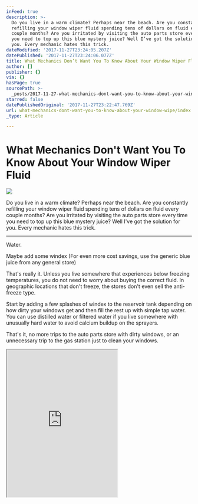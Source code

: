 ```yaml
---
inFeed: true
description: >-
  Do you live in a warm climate? Perhaps near the beach. Are you constantly
  refilling your window wiper fluid spending tens of dollars on fluid every
  couple months? Are you irritated by visiting the auto parts store every time
  you need to top up this blue mystery juice? Well I’ve got the solution for
  you. Every mechanic hates this trick.
dateModified: '2017-11-27T23:24:05.207Z'
datePublished: '2017-11-27T23:24:06.077Z'
title: What Mechanics Don’t Want You To Know About Your Window Wiper Fluid
author: []
publisher: {}
via: {}
hasPage: true
sourcePath: >-
  _posts/2017-11-27-what-mechanics-dont-want-you-to-know-about-your-window-wipe.md
starred: false
datePublishedOriginal: '2017-11-27T23:22:47.769Z'
url: what-mechanics-dont-want-you-to-know-about-your-window-wipe/index.html
_type: Article

---
```

# What Mechanics Don't Want You To Know About Your Window Wiper Fluid
![](https://the-grid-user-content.s3-us-west-2.amazonaws.com/792f11e9-a21d-43ac-b884-1fae96a45419.jpg)

Do you live in a warm climate? Perhaps near the beach. Are you constantly refilling your window wiper fluid spending tens of dollars on fluid every couple months? Are you irritated by visiting the auto parts store every time you need to top up this blue mystery juice? Well I've got the solution for you. Every mechanic hates this trick.

---

Water.

Maybe add some windex (For even more cost savings, use the generic blue juice from any general store)

That's really it. Unless you live somewhere that experiences below freezing temperatures, you do not need to worry about buying the correct fluid. In geographic locations that don't freeze, the stores don't even sell the anti-freeze type.

Start by adding a few splashes of windex to the reservoir tank depending on how dirty your windows get and then fill the rest up with simple tap water. You can use distilled water or filtered water if you live somewhere with unusually hard water to avoid calcium buildup on the sprayers.

That's it, no more trips to the auto parts store with dirty windows, or an unnecessary trip to the gas station just to clean your windows.

<iframe src="https://the-grid.github.io/ed-userhtml/?g=eJylU11vmzAUfedXXGUPkKzAe5tmosFpmRKIgKzqU-Xgm-IVbIpNULX2v88kTVdtfZuELHzv8bnnfk0Z3wNnlyPG1VOn7nXZImWj2dQ3jpk1VUXLGz2zLH8ysSYAKZknqxWJQxLCPIkX0fUmDfIoieFHkEbB1ZJk50DCKIcgDmETH9E55DcEMjI_IK_IMrmFPIEozkiaQ3gXB6tobhiWG5LBIk1WcJdsUlgvg3yRpCtIUpivMm8QsCRBGsPtzR2EZBHFUXw9cGfkT3yIzLdaJ2kexPk5lFo36tz3jwl6hax9ymou_E7wPbaKVoVk6H8ppNjxh66lmkvh7mnL6bZCNfEty1zgrT5HFFzCrhPFgARnDL8sXXLlNfQBva6tjNc-RcWWPzbIOPVUwVEU6Pcl1W6NRUkFL5TLpNBuT83xLDtXS_dRyN6lW9kdLK3bc8GMpecN-vYFgO9Dik1FC4R1cE3uN-kSeq5LGNAwaLAVFFRIQ08rGNynZD7I5AyF5juO7aD2PzQZSX8rikLT8WgRkfRfYaboTx3Ch_Dv4l4vLMs5lXWo6kAcJrGdHwfqbWxuTHuXUUyOXTHqmSy62tCdgRpuXmEmWCOpcDA69nGC7fGFpTzVFp8358NwYL1F5v1U9uEB6kDrlm87jY7NqKau5jUqTevGPoOvAnsITTRnbPgd5pVmeeDlxajYSvY89mjToGDzklfMUQbyOnbMOfVPazUV8u13XSFVCCiGWsB3uqfZwQFawp6bMLpEmFIw-7m7HH0y1N-M4_5EN5oZ05C_gkb22CKD7TOER_TUp2a_3yP_Buu5U9U" height="400" style=""></iframe>